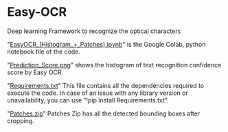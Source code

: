 # Easy-OCR
 Deep learning Framework to recognize the optical characters

"[EasyOCR_(Histogram_+_Patches).ipynb](https://github.com/Shaheer-khan-github/Easy-OCR/blob/main/EasyOCR_(Histogram_%2B_Patches).ipynb)" is the Google Colab, python notebook file of the code. 

"[Prediction_Score.png](https://github.com/Shaheer-khan-github/Easy-OCR/blob/main/Prediction_Score.png)" shows the histogram of text recognition confidence score by Easy OCR.

"[Requirements.txt](https://github.com/Shaheer-khan-github/Easy-OCR/blob/main/Requirements.txt)" This file contains all the dependencies required to execute the code. In case of an issue with any library version or unavailability, you can use "!pip install Requirements.txt".

"[Patches.zip](https://github.com/Shaheer-khan-github/Easy-OCR/blob/main/Patches.zip)" Patches Zip has all the detected bounding boxes after cropping.
